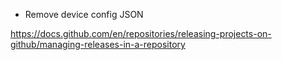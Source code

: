 - Remove device config JSON

https://docs.github.com/en/repositories/releasing-projects-on-github/managing-releases-in-a-repository